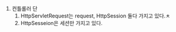 1. 컨틀롤러 단
   1. HttpServletRequest는 request, HttpSession 둘다 가지고 있다.ㅊ
   2. HttpSesseion은 세션만 가지고 있다.